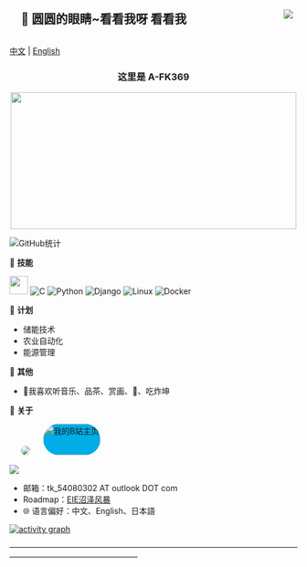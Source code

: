 <!DOCTYPE html>
<html>
<head>
</head>
<body>
  <div style="
      display: flex;
      justify-content: space-between;
      align-items: center;
      width: 100%;">  <!--wrap block-->
    <div class="image">
      <h2>&nbsp;&nbsp;&nbsp;&nbsp;👋 圆圆的眼睛~看看我呀 看看我</h2>
    </div>
    <div class="image">
      <img src="https://komarev.com/ghpvc/?username=A-FK369&style=flat#pic_center">&nbsp;&nbsp;
    </div>
  </div>
</body>
</html>

[中文](README.md) | [English](README-en.md)
  <div align="center">
    <h3>这里是 A-FK369</h3>
    <div>
      <img src="http://p1.music.126.net/TVd3imTPRcuCHEnLSGilCA==/109951163106728938.jpg?param=500y280" style="width: 500px; height: 240px;">
    </div>
  </div>

  ![GitHub统计](https://github-readme-stats.vercel.app/api?username=A-FK369&count_private=true&show_icons=true)


<!-- ![Profile views](https://komarev.com/ghpvc/?username=A-FK369&style=flat#pic_center) -->


🌟 **技能**<!-- -->
  <div>
    <img src="https://media.giphy.com/media/WUlplcMpOCEmTGBtBW/giphy.gif" width="32">
    <img alt="C" src="https://img.shields.io/badge/-C++-673AB8?style=flat-square&logo=C&logoColor=fff">
    <img alt="Python" src="https://img.shields.io/badge/-Python-33999A?style=flat-square&logo=Python&logoColor=fff">
    <img alt="Django" src="https://img.shields.io/badge/-Django-339933?style=flat-square&logo=Django&logoColor=fff">
    <img alt="Linux" src="https://img.shields.io/badge/-Linux-000011?style=flat-square&logo=Linux&logoColor=fff">
    <img alt="Docker" src="https://img.shields.io/badge/-Docker-2496ED?style=flat-square&logo=Docker&logoColor=fff">
  </div>



📅 **计划**<!-- -->
  - 储能技术
  - 农业自动化
  - 能源管理


🎄 **其他**<!-- -->
  - 🍓我喜欢听音乐、品茶、赏画、🎱、吃炸坤
  

💬 **关于**<!-- -->

  <p align='left'>
    &nbsp;&nbsp;&nbsp;&nbsp;
    <a href="https://music.163.com/#/user/home?id=449128216"><img src="http://p4.music.126.net/0BjeSe3i_xSi9VnJYNLWEg==/109951169379635921.jpg?param=50y50" style="border-radius:50%;"></a>
    &nbsp;&nbsp;&nbsp;&nbsp;
    <a href="https://space.bilibili.com/22116539"><img alt="我的B站主页" width="100" height="55" src="https://i0.hdslb.com/bfs/archive/c8fd97a40bf79f03e7b76cbc87236f612caef7b2.png" style="background-color:#00ADE7; border-radius: 48px;"></a>
    &nbsp;&nbsp;&nbsp;&nbsp;
  </p>

  ![](https://github-readme-stats.vercel.app/api/top-langs/?username=A-FK369&layout=compact)


  - 邮箱：tk_54080302 AT outlook DOT com
  - Roadmap：[EIE沼泽风暴](https://roadmap.sh/team/progress?t=6552c77f68ca60261326cf1e)
  - 🌐 语言偏好：中文、English、日本語
<!--  - 😄 About me：Web、Music、-->


[![activity graph](https://github-readme-activity-graph.vercel.app/graph?username=A-FK369&theme=gotham&hide_title=true&hide_border=true&bg_color=FFFFFF)](https://github.com/ashutosh00710/github-readme-activity-graph)


————————————————————————————————————————————————————
  <!--
    <img height="30" src="https://raw.githubusercontent.com/8bithemant/8bithemant/master/twitter.png?raw=true">

    <style>
.image {width: 50%; height: auto;}
</style>

  - 小电视：[我的B站主页]()
  - 云村：[我的网易云音乐](https://music.163.com/#/user/home?id=449128216)

	It is a ✨ _special_ ✨ repository because its `README.md` (this file) appears on GitHub profile.

  Here are some ideas to get you started:

  - 🔭 I’m currently working on ...
  - 🌱 I’m currently learning ...
  - 👯 I’m looking to collaborate on ...
  - 🤔 I’m looking for help with ...
  - 💬 Ask me about ...
  - 📫 How to reach me: ...
  - 😄 Pronouns: ...
  - ⚡ Fun fact: ...
  - 👀 I’m interested in AI
  - 🌱 I’m currently Working on ComfyUI
  - 💞️ I’m looking to collaborate on ...
    -->
